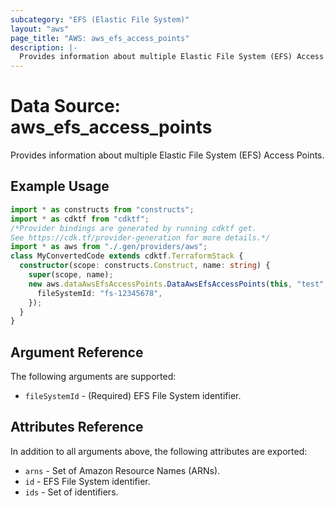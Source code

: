 ```yaml
---
subcategory: "EFS (Elastic File System)"
layout: "aws"
page_title: "AWS: aws_efs_access_points"
description: |-
  Provides information about multiple Elastic File System (EFS) Access Points.
---
```


# Data Source: aws_efs_access_points

Provides information about multiple Elastic File System (EFS) Access Points.

## Example Usage

```typescript
import * as constructs from "constructs";
import * as cdktf from "cdktf";
/*Provider bindings are generated by running cdktf get.
See https://cdk.tf/provider-generation for more details.*/
import * as aws from "./.gen/providers/aws";
class MyConvertedCode extends cdktf.TerraformStack {
  constructor(scope: constructs.Construct, name: string) {
    super(scope, name);
    new aws.dataAwsEfsAccessPoints.DataAwsEfsAccessPoints(this, "test", {
      fileSystemId: "fs-12345678",
    });
  }
}

```

## Argument Reference

The following arguments are supported:

* `fileSystemId` - (Required) EFS File System identifier.

## Attributes Reference

In addition to all arguments above, the following attributes are exported:

* `arns` - Set of Amazon Resource Names (ARNs).
* `id` - EFS File System identifier.
* `ids` - Set of identifiers.

<!-- cache-key: cdktf-0.17.0-pre.15 input-feecc7aa4d1e8b1b91fa8be033173ef4ab2122e8f5fe7e9939e2c265ce3fe750 -->